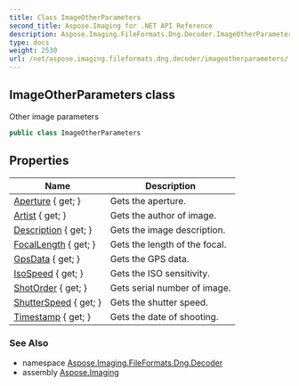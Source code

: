 ```yaml
---
title: Class ImageOtherParameters
second_title: Aspose.Imaging for .NET API Reference
description: Aspose.Imaging.FileFormats.Dng.Decoder.ImageOtherParameters class. Other image parameters
type: docs
weight: 2530
url: /net/aspose.imaging.fileformats.dng.decoder/imageotherparameters/
---
```

## ImageOtherParameters class

Other image parameters

```csharp
public class ImageOtherParameters
```

## Properties

| Name | Description |
| --- | --- |
| [Aperture](../../aspose.imaging.fileformats.dng.decoder/imageotherparameters/aperture/) { get; } | Gets the aperture. |
| [Artist](../../aspose.imaging.fileformats.dng.decoder/imageotherparameters/artist/) { get; } | Gets the author of image. |
| [Description](../../aspose.imaging.fileformats.dng.decoder/imageotherparameters/description/) { get; } | Gets the image description. |
| [FocalLength](../../aspose.imaging.fileformats.dng.decoder/imageotherparameters/focallength/) { get; } | Gets the length of the focal. |
| [GpsData](../../aspose.imaging.fileformats.dng.decoder/imageotherparameters/gpsdata/) { get; } | Gets the GPS data. |
| [IsoSpeed](../../aspose.imaging.fileformats.dng.decoder/imageotherparameters/isospeed/) { get; } | Gets the ISO sensitivity. |
| [ShotOrder](../../aspose.imaging.fileformats.dng.decoder/imageotherparameters/shotorder/) { get; } | Gets serial number of image. |
| [ShutterSpeed](../../aspose.imaging.fileformats.dng.decoder/imageotherparameters/shutterspeed/) { get; } | Gets the shutter speed. |
| [Timestamp](../../aspose.imaging.fileformats.dng.decoder/imageotherparameters/timestamp/) { get; } | Gets the date of shooting. |

### See Also

* namespace [Aspose.Imaging.FileFormats.Dng.Decoder](../../aspose.imaging.fileformats.dng.decoder/)
* assembly [Aspose.Imaging](../../)


